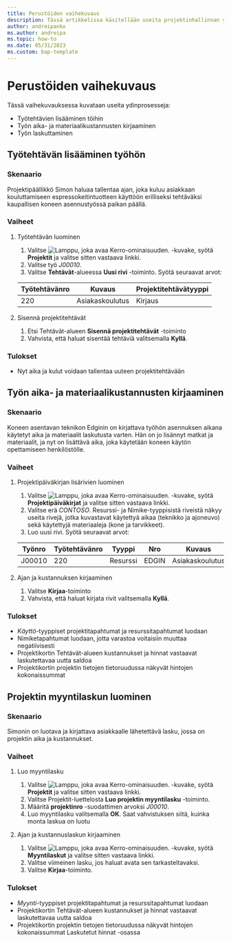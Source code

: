 ```yaml
---
title: Perustöiden vaihekuvaus
description: Tässä artikkelissa käsitellään useita projektinhallinnan ydinprosesseja.
author: andreipanko
ms.author: andreipa
ms.topic: how-to
ms.date: 05/31/2023
ms.custom: bap-template
---
```

# Perustöiden vaihekuvaus

Tässä vaihekuvauksessa kuvataan useita ydinprosesseja:

- Työtehtävien lisääminen töihin
- Työn aika- ja materiaalikustannusten kirjaaminen
- Työn laskuttaminen

## Työtehtävän lisääminen työhön

### Skenaario  

Projektipäällikkö Simon haluaa tallentaa ajan, joka kuluu asiakkaan kouluttamiseen espressokeitintuotteen käyttöön erilliseksi tehtäväksi kaupallisen koneen asennustyössä paikan päällä.

### Vaiheet

1. Työtehtävän luominen  

    1. Valitse ![Lamppu, joka avaa Kerro-ominaisuuden.](../../media/ui-search/search_small.png "Kerro, mitä haluat tehdä") -kuvake, syötä **Projektit** ja valitse sitten vastaava linkki.  
    2. Valitse työ *J00010*.
    3. Valitse **Tehtävät**-alueessa **Uusi rivi** -toiminto.  Syötä seuraavat arvot:
 
    |Työtehtävänro|Kuvaus|Projektitehtävätyyppi|
    |------------|-----------|-------------|  
    |220|Asiakaskoulutus|Kirjaus|

2. Sisennä projektitehtävät
   1. Etsi Tehtävät-alueen **Sisennä projektitehtävät** -toiminto
   2. Vahvista, että haluat sisentää tehtäviä valitsemalla **Kyllä**.

### Tulokset

 - Nyt aika ja kulut voidaan tallentaa uuteen projektitehtävään

## Työn aika- ja materiaalikustannusten kirjaaminen

### Skenaario  

Koneen asentavan teknikon Edginin on kirjattava työhön asennuksen aikana käytetyt aika ja materiaalit laskutusta varten.  Hän on jo lisännyt matkat ja materiaalit, ja nyt on lisättävä aika, joka käytetään koneen käytön opettamiseen henkilöstölle.

### Vaiheet

1. Projektipäiväkirjan lisärivien luominen

    1. Valitse ![Lamppu, joka avaa Kerro-ominaisuuden.](../../media/ui-search/search_small.png "Kerro, mitä haluat tehdä") -kuvake, syötä **Projektipäiväkirjat** ja valitse sitten vastaava linkki.  
    2. Valitse erä *CONTOSO*.  Resurssi- ja Nimike-tyyppisistä riveistä näkyy useita rivejä, jotka kuvastavat käytettyä aikaa (teknikko ja ajoneuvo) sekä käytettyjä materiaaleja (kone ja tarvikkeet).
    3. Luo uusi rivi. Syötä seuraavat arvot:
 
    |Työnro|Työtehtävänro|Tyyppi|Nro|Kuvaus|Määrä|
    |-------|------------|----|---|-----------|--------|  
    |J00010|220|Resurssi|EDGIN|Asiakaskoulutus|1|

2. Ajan ja kustannuksen kirjaaminen
   1. Valitse **Kirjaa**-toiminto
   2. Vahvista, että haluat kirjata rivit valitsemalla **Kyllä**.

### Tulokset

 - *Käyttö*-tyyppiset projektitapahtumat ja resurssitapahtumat luodaan
 - Nimiketapahtumat luodaan, jotta varastoa voitaisiin muuttaa negatiivisesti
 - Projektikortin Tehtävät-alueen kustannukset ja hinnat vastaavat laskutettavaa uutta saldoa
 - Projektikortin projektin tietojen tietoruudussa näkyvät hintojen kokonaissummat

## Projektin myyntilaskun luominen

### Skenaario  
Simonin on luotava ja kirjattava asiakkaalle lähetettävä lasku, jossa on projektin aika ja kustannukset.

### Vaiheet
1. Luo myyntilasku

    1. Valitse ![Lamppu, joka avaa Kerro-ominaisuuden.](../../media/ui-search/search_small.png "Kerro, mitä haluat tehdä") -kuvake, syötä **Projektit** ja valitse sitten vastaava linkki.  
    2. Valitse Projektit-luettelosta **Luo projektin myyntilasku** -toiminto.
    3. Määritä **projektinro** -suodattimen arvoksi *J00010*.
    4. Luo myyntilasku valitsemalla **OK**.  Saat vahvistuksen siitä, kuinka monta laskua on luotu

2. Ajan ja kustannuslaskun kirjaaminen
   1. Valitse ![Lamppu, joka avaa Kerro-ominaisuuden.](../../media/ui-search/search_small.png "Kerro, mitä haluat tehdä") -kuvake, syötä **Myyntilaskut** ja valitse sitten vastaava linkki.  
   2. Valitse viimeinen lasku, jos haluat avata sen tarkasteltavaksi.
   3. Valitse **Kirjaa**-toiminto.

### Tulokset

 - *Myynti*-tyyppiset projektitapahtumat ja resurssitapahtumat luodaan
 - Projektikortin Tehtävät-alueen kustannukset ja hinnat vastaavat laskutettavaa uutta saldoa
 - Projektikortin projektin tietojen tietoruudussa näkyvät hintojen kokonaissummat Laskutetut hinnat -osassa
